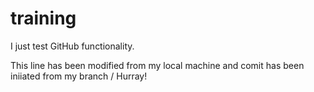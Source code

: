# training

I just test GitHub functionality.  

This line has been modified from my local machine and comit has been iniiated from my branch / Hurray!
